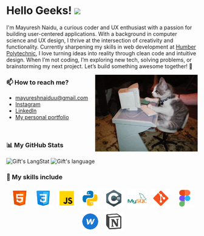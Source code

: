 # Hello Geeks! <img src = "https://raw.githubusercontent.com/MartinHeinz/MartinHeinz/master/wave.gif" width = 35px>


I'm Mayuresh Naidu, a curious coder and UX enthusiast with a passion for building user-centered applications. With a background in computer science and UX design, I thrive at the intersection of creativity and functionality. Currently sharpening my skills in web development at <a href="https://mediaarts.humber.ca/programs/web-development.html">Humber Polytechnic</a>, I love turning ideas into reality through clean code and intuitive design. When I’m not coding, I’m exploring new tech, solving problems, or brainstorming my next project. Let’s build something awesome together! 🚀

<img align='right' src="./assets/code1.gif" width="270" />

### 📫 How to reach me?
- mayureshnaiduu@gmail.com
- [Instagram](https://www.instagram.com/notmeiyo/)
- [LinkedIn](https://www.linkedin.com/in/mayuresh-naidu-233802204/) 
- [My personal portfolio](https://mayureshnaidu.webflow.io)

<br>

 ### 📊 My GitHub Stats
 <div>
   <img align="center" src="https://github-readme-streak-stats.herokuapp.com/?user=meiyo99&theme=transparent&hide_border=true" alt="Gift's LangStat" width = 400px />
   <img align="center" src="https://github-readme-stats.vercel.app/api/top-langs?username=meiyo99&&hide_border=true&langs_count=10&show_icons=true&locale=en&layout=compact&text_color=ffffff&theme=transparent" alt="Gift's language" height="192px"  width="340px"/>
</div>

### 👾 My skills include

<p align="center">
	<img title="HTML" alt="HTML" src="./assets/skill-icons/icons8-html.svg" width="50" height="50" style="vertical-align:down; margin:4px"/>
	<img title="CSS" alt="CSS" src="./assets/skill-icons/icons8-css.svg" width="50" height="50" style="vertical-align:down; margin:4px"/>
    <img title="Javascript" alt="Javascript" src="./assets/skill-icons/icons8-javascript.svg" width="50" height="50" style="vertical-align:down; margin:4px"/>
	<img title="Python" alt="Python" src="./assets/skill-icons/icons8-python.svg" width="50" height="50" style="vertical-align:down; margin:4px"/>
    <img title="Csharp" alt="Csharp" src="./assets/skill-icons/icons8-csharp.svg" width="50" height="50" style="vertical-align:down; margin:4px"/>
	<img title="MySQL" alt="MySQL" src="./assets/skill-icons/icons8-mysql.svg" width="50" height="50" style="vertical-align:down; margin:4px"/>
	<img title="Git" alt="Git" src="./assets/skill-icons/icons8-git.svg" width="50" height="50" style="vertical-align:down; margin:4px"/>
    <img title="Figma" alt="Figma" src="./assets/skill-icons/icons8-figma.svg" width="50" height="50" style="vertical-align:down; margin:4px"/>
    <img title="Webflow" alt="Webflow" src="./assets/skill-icons/icons8-webflow.svg" width="50" height="50" style="vertical-align:down; margin:4px"/>
    <img title="Notion" alt="Notion" src="./assets/skill-icons/icons8-notion.svg" width="50" height="50" style="vertical-align:down; margin:4px"/>
	<!-- <img title="AWS" alt="AWS" src="https://raw.githubusercontent.com/Thomas-George-T/Thomas-George-T/master/assets/aws.svg" width="60" height="40" style="vertical-align:down; margin:4px"/>
	<img title="Scala" alt="Scala" src="https://raw.githubusercontent.com/Thomas-George-T/Thomas-George-T/master/assets/scala.svg" width="40" height="40" style="vertical-align:down; margin:4px"/>
	<img title="Python" alt="Python" src="https://raw.githubusercontent.com/Thomas-George-T/Thomas-George-T/master/assets/python.svg" width="40" height="40" style="vertical-align:down; margin:4px"/>
	<img title="MySQL" alt="MySQL" src="https://raw.githubusercontent.com/Thomas-George-T/Thomas-George-T/master/assets/mysql.svg" width="40" height="40" style="vertical-align:down; margin:4px"/>
	<img title="Bitbucket" alt="Bitbucket" src="https://raw.githubusercontent.com/Thomas-George-T/Thomas-George-T/master/assets/bitbucket.svg" height="40" style="vertical-align:down; margin:4px"/>
	<img title="Git" alt="Git" src="https://raw.githubusercontent.com/Thomas-George-T/Thomas-George-T/master/assets/git.svg" width="70" height="40" style="vertical-align:down; margin:4px"/>
	<img title="Bamboo" alt="Bamboo" src="https://raw.githubusercontent.com/Thomas-George-T/Thomas-George-T/master/assets/bamboo.svg" width="40" height="40" style="vertical-align:down; margin:4px"/>	
	<img title="jira" alt="linux" src="https://raw.githubusercontent.com/Thomas-George-T/Thomas-George-T/master/assets/jira.svg" width="40" style="vertical-align:down; margin:4px"/>
	<img title="Kafka" alt="Kafka" src="https://raw.githubusercontent.com/Thomas-George-T/Thomas-George-T/master/assets/kafka.svg" width="105" height="40" />
	<img title="linux" alt="linux" src="https://raw.githubusercontent.com/Thomas-George-T/Thomas-George-T/master/assets/linux-tux.svg" width="40" style="vertical-align:down; margin:4px"/>	
	<img title="Tableau" alt="Tableau" src="https://raw.githubusercontent.com/Thomas-George-T/Thomas-George-T/master/assets/tableau.svg" width="200" style="vertical-align:down; margin:4px"/> -->
</p>

<!-- ## 🏆 GitHub Trophies
![](https://github-profile-trophy.vercel.app/?username=meiyo99&theme=discord&no-frame=true&no-bg=false&margin-w=4) -->
